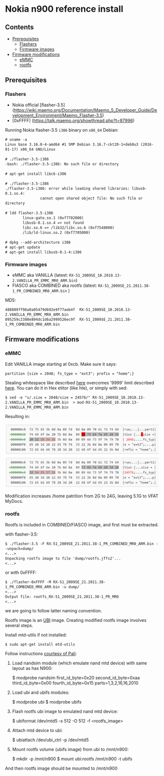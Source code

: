 # Nokia n900 reference install

## Contents

* [Prerequisites](#prerequisites)
    * [Flashers](#flashers)
    * [Firmware images](#firmware-images)
* [Firmware modifications](#firmware-modifications)
    * [eMMC](#emmc)
    * [rootfs](#rootfs)


## Prerequisites

### Flashers
* Nokia official [flasher-3.5] (https://wiki.maemo.org/Documentation/Maemo_5_Developer_Guide/Development_Environment/Maemo_Flasher-3.5)
* [0xFFFF] (https://talk.maemo.org/showthread.php?t=87996)

Running Nokia flasher-3.5 `i386` binary on `x86_64`  Debian:

    # uname -a
    Linux base 3.16.0-4-amd64 #1 SMP Debian 3.16.7-ckt20-1+deb8u3 (2016-01-17) x86_64 GNU/Linux
    
    # ./flasher-3.5-i386
    -bash: ./flasher-3.5-i386: No such file or directory
    
    # apt-get install libc6-i386
    
    # ./flasher-3.5-i386
    ./flasher-3.5-i386: error while loading shared libraries: libusb-0.1.so.4:
                    cannot open shared object file: No such file or directory
    
    # ldd flasher-3.5-i386
            linux-gate.so.1 (0xf7702000)
            libusb-0.1.so.4 => not found
            libc.so.6 => /lib32/libc.so.6 (0xf7548000)
            /lib/ld-linux.so.2 (0xf7705000)
    
    # dpkg --add-architecture i386
    # apt-get update
    # apt-get install libusb-0.1-4:i386

### Firmware images
* eMMC aka VANILLA (latest: `RX-51_2009SE_10.2010.13-2.VANILLA_PR_EMMC_MR0_ARM.bin`)
* FIASCO aka COMBINED aka rootfs (latest: `RX-51_2009SE_21.2011.38-1_PR_COMBINED_MR0_ARM.bin` )

MD5:

    488809ff96a0a05479d692e9f77aeb4f  RX-51_2009SE_10.2010.13-2.VANILLA_PR_EMMC_MR0_ARM.bin
    095259c2380e894dc1d6a2999526ec9f  RX-51_2009SE_21.2011.38-1_PR_COMBINED_MR0_ARM.bin

## Firmware modifications

### eMMC

Edit VANILLA image starting at 0xcb. Make sure it says:

    partition {size = 2048; fs_type = "ext3"; prefix = "home";}

Stealing whitespace like described [here](http://wiki.maemo.org/User:Joerg_rw/tools#increase_size_of_.2Fhome_-_if_you_like_that) overcomes '9999' limit described [here](http://wiki.maemo.org/Repartitioning_the_flash#Solution_.235:_Edit_eMMC_image_.28works_on_PR1.2.2C_by_globalbus.29). You can do it in Hex etitor (like hte), or simply with sed:

    $ sed -e "s/.size = 2048/size = 24576/" RX-51_2009SE_10.2010.13-2.VANILLA_PR_EMMC_MR0_ARM.bin  > mod-RX-51_2009SE_10.2010.13-2.VANILLA_PR_EMMC_MR0_ARM.bin

Resulting in:

![eMMC bindiff](bindiff.png "eMMC bindiff")

Modification increases /home patrition from 2G to 24G, leaving 5.1G to VFAT MyDocs.

### rootfs

Rootfs is included in COMBINED/FIASCO image, and first must be extracted.

with flasher-3.5:

    $ ./flasher-3.5 -F RX-51_2009SE_21.2011.38-1_PR_COMBINED_MR0_ARM.bin --unpack=dump/
    <...> 
    Unpacking rootfs image to file 'dump/rootfs.jffs2'...
    <...>

or with 0xFFFF:

    $ ./flasher-0xFFFF -M RX-51_2009SE_21.2011.38-1_PR_COMBINED_MR0_ARM.bin -u dump/
    <...>
    Output file: rootfs_RX-51_2009SE_21.2011.38-1_PR_MR0
    <...>

we are going to follow latter naming convention.

Rootfs image is an [UBI](http://www.linux-mtd.infradead.org/doc/ubi.html) image. Creating modified rootfs image involves several steps.

Install mtd-utils if not installed:

    $ sudo apt-get install mtd-utils

Follow instructions [courtesy of Pali](https://talk.maemo.org/showpost.php?p=1325044&postcount=13):

1. Load nandsim module (which emulate nand mtd device) with same layout as has N900:
    
    $ modprobe nandsim first_id_byte=0x20 second_id_byte=0xaa third_id_byte=0x00 fourth_id_byte=0x15 parts=1,3,2,16,16,2010
    
2. Load ubi and ubifs modules:

    $ modprobe ubi
    $ modprobe ubifs

3. Flash rootfs ubi image to emulated nand mtd device:

    $ ubiformat /dev/mtd5 -s 512 -O 512 -f <rootfs_image>

4. Attach mtd device to ubi:

   $ ubiattach /dev/ubi_ctrl -p /dev/mtd5

5. Mount rootfs volume (ubifs image) from ubi to /mnt/n900:

    $ mkdir -p /mnt/n900
    $ mount ubi:rootfs /mnt/n900 -t ubifs

And then rootfs image should be mounted to /mnt/n900

